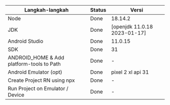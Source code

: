 | Langkah-langkah                           | Status | Versi                       |
| ----------------------------------------- | ------ | --------------------------- |
| Node                                      | Done   | 18.14.2                     |
| JDK                                       | Done   | [openjdk 11.0.18 2023-01-17]|
| Android Studio                            | Done   | 11.0.15                     |
| SDK                                       | Done   | 31                          |
| ANDROID_HOME & Add platform-tools to Path | Done   | -                           |
| Android Emulator (opt)                    | Done   | pixel 2 xl api 31           |
| Create Project RN using npx               | Done   | -                           |
| Run Project on Emulator / Device          | Done   | -                           |